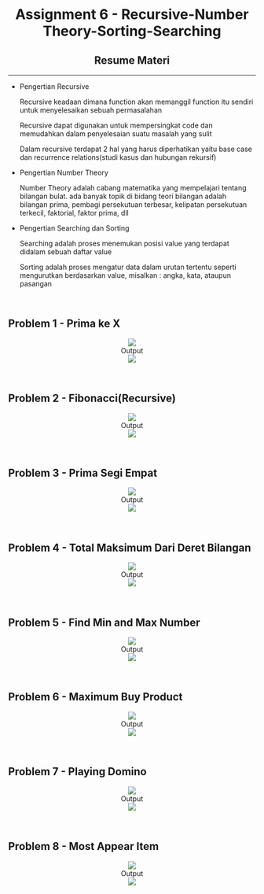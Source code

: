 <h1 align="center">Assignment 6 - Recursive-Number Theory-Sorting-Searching</h1>
<h2 align="center">Resume Materi</h2>
<hr>

<ul>
    <li>Pengertian Recursive</li>
        <p>Recursive keadaan dimana function akan memanggil function itu sendiri untuk menyelesaikan sebuah permasalahan</p>
        <p>Recursive dapat digunakan untuk mempersingkat code dan memudahkan dalam penyelesaian suatu masalah yang sulit</p>
        <p>Dalam recursive terdapat 2 hal yang harus diperhatikan yaitu base case dan recurrence relations(studi kasus dan hubungan rekursif)</p>
    <li>Pengertian Number Theory</li>
        <p>Number Theory adalah cabang matematika yang mempelajari tentang bilangan bulat. ada banyak topik di bidang teori bilangan adalah bilangan prima, pembagi persekutuan terbesar, kelipatan persekutuan terkecil, faktorial, faktor prima, dll</p>
    <li>Pengertian Searching dan Sorting</li>
        <p>Searching adalah proses menemukan posisi value yang terdapat didalam sebuah daftar value</p>
        <p>Sorting adalah proses mengatur data dalam urutan tertentu seperti mengurutkan berdasarkan value, misalkan : angka, kata, ataupun pasangan</p>
</ul>
<br>

<h2>Problem 1 - Prima ke X</h2>
<p align="center">
    <img src="screenshots/problem1_code.png">
    <br>
    Output
    <br>
    <img src="screenshots/problem1_output.png">
</p>
<br>
<h2>Problem 2 - Fibonacci(Recursive)</h2>
<p align="center">
    <img src="screenshots/problem2_code.png">
    <br>
    Output
    <br>
    <img src="screenshots/problem2_output.png">
</p>
<br>
<h2>Problem 3 - Prima Segi Empat</h2>
<p align="center">
    <img src="screenshots/problem3_code.png">
    <br>
    Output
    <br>
    <img src="screenshots/problem3_output.png">
</p>
<br>
<h2>Problem 4 - Total Maksimum Dari Deret Bilangan</h2>
<p align="center">
    <img src="screenshots/problem4_code.png">
    <br>
    Output
    <br>
    <img src="screenshots/problem4_output.png">
</p>
<br>
<h2>Problem 5 - Find Min and Max Number</h2>
<p align="center">
    <img src="screenshots/problem5_code.png">
    <br>
    Output
    <br>
    <img src="screenshots/problem5_output.png">
</p>
<br>
<h2>Problem 6 - Maximum Buy Product</h2>
<p align="center">
    <img src="screenshots/problem6_code.png">
    <br>
    Output
    <br>
    <img src="screenshots/problem6_output.png">
</p>
<br>
<h2>Problem 7 - Playing Domino</h2>
<p align="center">
    <img src="screenshots/problem7_code.png">
    <br>
    Output
    <br>
    <img src="screenshots/problem7_output.png">
</p>
<br>
<h2>Problem 8 - Most Appear Item</h2>
<p align="center">
    <img src="screenshots/problem8_code.png">
    <br>
    Output
    <br>
    <img src="screenshots/problem8_output.png">
</p>
